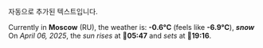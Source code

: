 
자동으로 추가된 텍스트입니다.

<!--START_SECTION:weather:moscow-->
Currently in **Moscow** (RU), the weather is: **-0.6°C** (feels like **-6.9°C**), ***snow***<br/>
On *April 06, 2025*, the *sun rises* at 🌅**05:47** and *sets* at 🌇**19:16**.
<!--END_SECTION:weather-->
